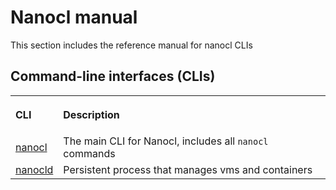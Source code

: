 # Nanocl manual

This section includes the reference manual for nanocl CLIs

## Command-line interfaces (CLIs)

<table>
  <tr>
    <th align="left">
      <p>CLI</p>
    </th>
    <th align="left">
      <p>Description</p>
    </th>
  </tr>
  <tr>
    <td>
      <a href="./cli">nanocl</a>
    </td>
    <td>
      The main CLI for Nanocl, includes all <code class="plaintext">nanocl</code> commands
    </td>
  </tr>
  <tr>
    <td>
      <a href="./daemon/">nanocld</a>
    </td>
    <td>
      Persistent process that manages vms and containers
    </td>
  </tr>
</table>
